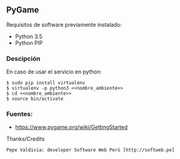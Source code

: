 ## PyGame

Requisitos de software previamente instalado:

+ Python 3.5
+ Python PIP

### Descipción

En caso de usar el servicio en python:

    $ sudo pip install virtualenv
    $ virtualenv -p python3 <<nombre_ambiente>>
    $ cd <<nombre_ambiente>>
    $ source bin/activate




### Fuentes:

+ https://www.pygame.org/wiki/GettingStarted

Thanks/Credits

    Pepe Valdivia: developer Software Web Perú [http://softweb.pe]
